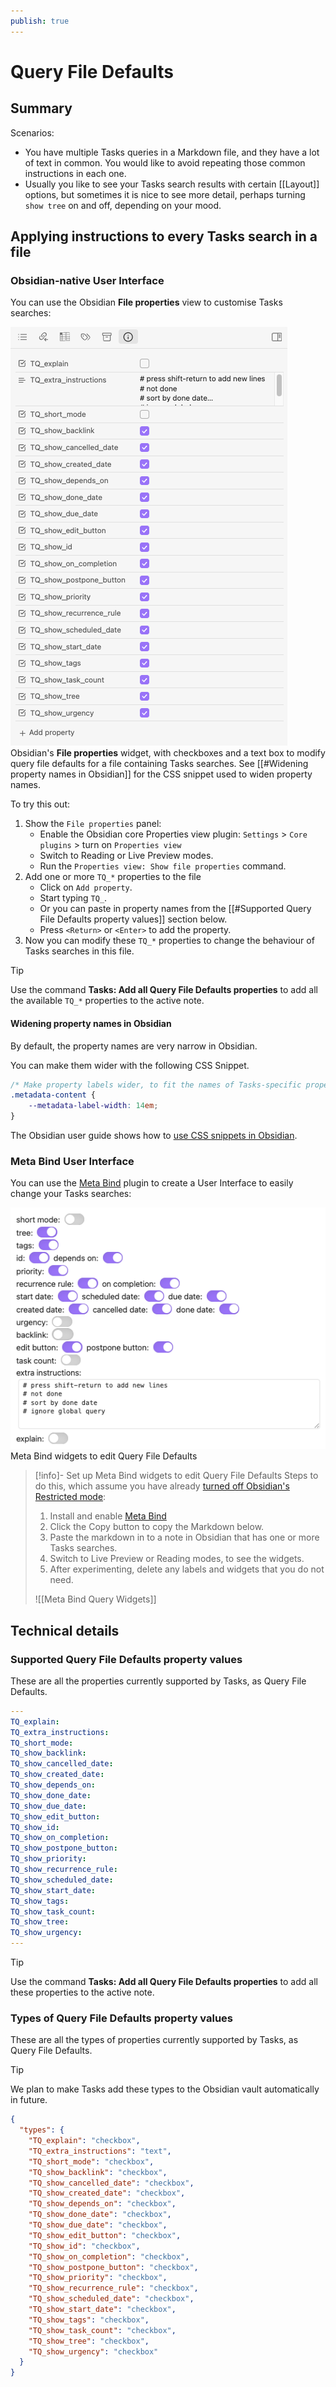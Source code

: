 ```yaml
---
publish: true
---
```


# Query File Defaults

## Summary

Scenarios:

- You have multiple Tasks queries in a Markdown file, and they have a lot of
  text in common. You would like to avoid repeating those common instructions in
  each one.
- Usually you like to see your Tasks search results with certain [[Layout]]
  options, but sometimes it is nice to see more detail, perhaps turning
  `show tree` on and off, depending on your mood.

## Applying instructions to every Tasks search in a file

### Obsidian-native User Interface

You can use the Obsidian **File properties** view to customise Tasks searches:

![Obsidian's 'File properties' widget, with checkboxes and a text box to modify query file defaults for a file containing Tasks searches.](../images/query-file-defaults-file-properties-controls.png)
<span class="caption">Obsidian's **File properties** widget, with checkboxes and a text box to modify query file defaults for a file containing Tasks searches. See [[#Widening property names in Obsidian]] for the CSS snippet used to widen property names.</span>

To try this out:

1. Show the `File properties` panel:
    - Enable the Obsidian core Properties view plugin: `Settings` > `Core plugins` > turn on `Properties view`
    - Switch to Reading or Live Preview modes.
    - Run the `Properties view: Show file properties` command.
2. Add one or more `TQ_*` properties to the file
    - Click on `Add property`.
    - Start typing `TQ_`.
    - Or you can paste in property names from the [[#Supported Query File Defaults property values]] section below.
    - Press `<Return>` or `<Enter>` to add the property.
3. Now you can modify these `TQ_*` properties to change the behaviour of Tasks searches in this file.

> [!tip]
> Use the command **Tasks: Add all Query File Defaults properties** to add all the available `TQ_*` properties to the active note.

#### Widening property names in Obsidian

By default, the property names are very narrow in Obsidian.

You can make them wider with the following CSS Snippet.

<!-- snippet: resources/sample_vaults/Tasks-Demo/.obsidian/snippets/widen-property-labels.css -->
```css
/* Make property labels wider, to fit the names of Tasks-specific properties */
.metadata-content {
    --metadata-label-width: 14em;
}
```
<!-- endSnippet -->

The Obsidian user guide shows how to [use CSS snippets in Obsidian](https://help.obsidian.md/How+to/Add+custom+styles#Use+Themes+and+or+CSS+snippets).

### Meta Bind User Interface

You can use the [Meta Bind](https://obsidian.md/plugins?search=Meta%20Bind) plugin to create a User Interface to easily change your Tasks searches:

![Meta Bind widgets to edit Query File Defaults](../images/query-file-defaults-meta-bind-controls.png)
<span class="caption">Meta Bind widgets to edit Query File Defaults</span>

> [!info]- Set up Meta Bind widgets to edit Query File Defaults
> Steps to do this, which assume you have already [turned off Obsidian's Restricted mode](https://help.obsidian.md/Extending+Obsidian/Plugin+security):
>
> 1. Install and enable [Meta Bind](https://obsidian.md/plugins?search=Meta%20Bind)
> 2. Click the Copy button to copy the Markdown below.
> 3. Paste the markdown in to a note in Obsidian that has one or more Tasks searches.
> 4. Switch to Live Preview or Reading modes, to see the widgets.
> 5. After experimenting, delete any labels and widgets that you do not need.
>
> ![[Meta Bind Query Widgets]]

## Technical details

### Supported Query File Defaults property values

These are all the properties currently supported by Tasks, as Query File Defaults.

<!-- snippet: DocsSamplesForDefaults.test.DocsSamplesForDefaults_supported-properties-empty.approved.yaml -->
```yaml
---
TQ_explain:
TQ_extra_instructions:
TQ_short_mode:
TQ_show_backlink:
TQ_show_cancelled_date:
TQ_show_created_date:
TQ_show_depends_on:
TQ_show_done_date:
TQ_show_due_date:
TQ_show_edit_button:
TQ_show_id:
TQ_show_on_completion:
TQ_show_postpone_button:
TQ_show_priority:
TQ_show_recurrence_rule:
TQ_show_scheduled_date:
TQ_show_start_date:
TQ_show_tags:
TQ_show_task_count:
TQ_show_tree:
TQ_show_urgency:
---
```
<!-- endSnippet -->

> [!tip]
> Use the command **Tasks: Add all Query File Defaults properties** to add all these properties to the active note.

### Types of Query File Defaults property values

These are all the types of properties currently supported by Tasks, as Query
File Defaults.

> [!tip]
> We plan to make Tasks add these types to the Obsidian vault automatically in
> future.

<!-- snippet: DocsSamplesForDefaults.test.DocsSamplesForDefaults_fake-types.json.approved.json -->
```json
{
  "types": {
    "TQ_explain": "checkbox",
    "TQ_extra_instructions": "text",
    "TQ_short_mode": "checkbox",
    "TQ_show_backlink": "checkbox",
    "TQ_show_cancelled_date": "checkbox",
    "TQ_show_created_date": "checkbox",
    "TQ_show_depends_on": "checkbox",
    "TQ_show_done_date": "checkbox",
    "TQ_show_due_date": "checkbox",
    "TQ_show_edit_button": "checkbox",
    "TQ_show_id": "checkbox",
    "TQ_show_on_completion": "checkbox",
    "TQ_show_postpone_button": "checkbox",
    "TQ_show_priority": "checkbox",
    "TQ_show_recurrence_rule": "checkbox",
    "TQ_show_scheduled_date": "checkbox",
    "TQ_show_start_date": "checkbox",
    "TQ_show_tags": "checkbox",
    "TQ_show_task_count": "checkbox",
    "TQ_show_tree": "checkbox",
    "TQ_show_urgency": "checkbox"
  }
}
```
<!-- endSnippet -->
